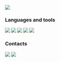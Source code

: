 ![](https://img.shields.io/badge/Portfolio-ffb800?labelColor=ede8e8&style=for-the-badge)

### Languages and tools

![](https://img.shields.io/badge/HTML-success?labelColor=ede8e8&logoColor=orange&style=for-the-badge&logo=html5)
![](https://img.shields.io/badge/CSS-success?labelColor=ede8e8&logoColor=blue&style=for-the-badge&logo=css3)
![](https://img.shields.io/badge/JAVASCRIPT-success?labelColor=ede8e8&logoColor=orange&style=for-the-badge&logo=javascript)
![](https://img.shields.io/badge/REACT-success?labelColor=ede8e8&logoColor=blue&style=for-the-badge&logo=react)
![](https://img.shields.io/badge/GIT-success?labelColor=ede8e8&logoColor=orange&style=for-the-badge&logo=git)

### Contacts

[![](https://img.shields.io/badge/LinkedIn-0077B5?style=for-the-badge&logo=linkedin&logoColor=white)](https://www.linkedin.com/in/ihor-vyshniakov-%F0%9F%87%BA%F0%9F%87%A6-8b43a0161/)
[![](https://img.shields.io/badge/Gmail-tomato?style=for-the-badge&logo=gmail&logoColor=white)](mailto:gramazekavip@gmail.com)
